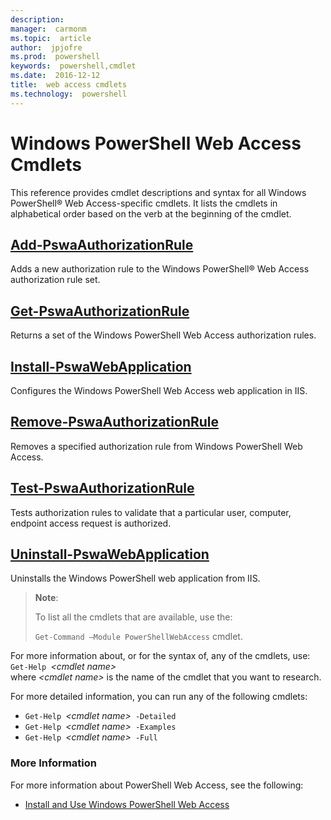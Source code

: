 ```yaml
---
description:  
manager:  carmonm
ms.topic:  article
author:  jpjofre
ms.prod:  powershell
keywords:  powershell,cmdlet
ms.date:  2016-12-12
title:  web access cmdlets
ms.technology:  powershell
---
```


#  Windows PowerShell Web Access Cmdlets

This reference provides cmdlet descriptions and syntax for all Windows
PowerShell® Web Access-specific cmdlets. It lists the cmdlets in
alphabetical order based on the verb at the beginning of the cmdlet.

## [Add-PswaAuthorizationRule](add-pswaauthorizationrule.md)

Adds a new authorization rule to the Windows PowerShell® Web Access authorization rule set.

## [Get-PswaAuthorizationRule](get-pswaauthorizationrule.md)

Returns a set of the Windows PowerShell Web Access authorization rules.

## [Install-PswaWebApplication](install-pswawebapplication.md)

Configures the Windows PowerShell Web Access web application in IIS.

## [Remove-PswaAuthorizationRule](remove-pswaauthorizationrule.md)

Removes a specified authorization rule from Windows PowerShell Web Access.

## [Test-PswaAuthorizationRule](test-pswaauthorizationrule.md)

Tests authorization rules to validate that a particular user,
computer, endpoint access request is authorized.

## [Uninstall-PswaWebApplication](uninstall-pswawebapplication.md)

Uninstalls the Windows PowerShell web application from IIS.

>**Note**:
>
>To list all the cmdlets that are available, use the:
>
> `Get-Command –Module PowerShellWebAccess` cmdlet.

For more information about, or for the syntax of,
any of the cmdlets, use:  
`Get-Help `*&lt;cmdlet name&gt;*  
where *&lt;cmdlet name&gt;*
 is the name of the cmdlet that you want to research.

For more detailed information,
you can run any of the following cmdlets:

-  `Get-Help `*&lt;cmdlet name&gt;*` -Detailed`
-  `Get-Help `*&lt;cmdlet name&gt;*` -Examples`
-  `Get-Help `*&lt;cmdlet name&gt;*` -Full`

### More Information

For more information about PowerShell Web Access, see the following:

-   [Install and Use Windows PowerShell Web Access](../install-and-use-windows-powershell-web-access.md)

